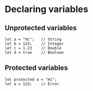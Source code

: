 # Declaring variables
## Unprotected variables
```
let a = "Hi";   // String
let b = 123;    // Integer
let c = 1.23    // Double
let d = true    // Boolean
```

## Protected variables
```
let protected a = "Hi";
let a = 123;    // Error
```
